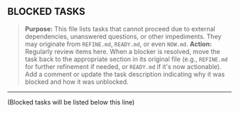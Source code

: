 ## BLOCKED TASKS

> **Purpose:** This file lists tasks that cannot proceed due to external dependencies, unanswered questions, or other impediments. They may originate from `REFINE.md`, `READY.md`, or even `NOW.md`.
> **Action:** Regularly review items here. When a blocker is resolved, move the task back to the appropriate section in its original file (e.g., `REFINE.md` for further refinement if needed, or `READY.md` if it's now actionable). Add a comment or update the task description indicating why it was blocked and how it was unblocked.

---

(Blocked tasks will be listed below this line)
